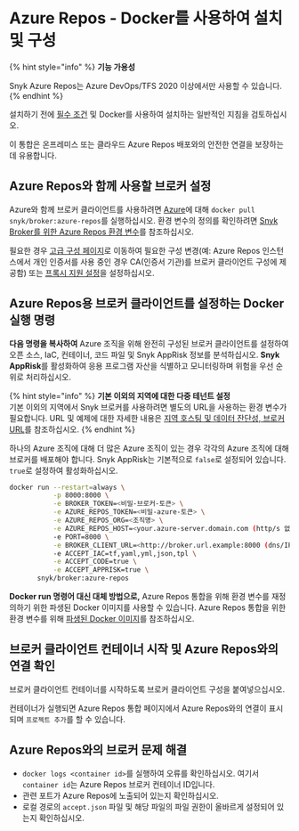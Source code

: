 # Azure Repos - Docker를 사용하여 설치 및 구성

{% hint style="info" %}
**기능 가용성**

Snyk Azure Repos는 Azure DevOps/TFS 2020 이상에서만 사용할 수 있습니다.
{% endhint %}

설치하기 전에 [필수 조건](../../../../../ko/) 및 Docker를 사용하여 설치하는 일반적인 지침을 검토하십시오.

이 통합은 온프레미스 또는 클라우드 Azure Repos 배포와의 안전한 연결을 보장하는 데 유용합니다.

## Azure Repos와 함께 사용할 브로커 설정

Azure와 함께 브로커 클라이언트를 사용하려면 [Azure](https://azure.microsoft.com/ko-kr/services/devops/)에 대해 `docker pull snyk/broker:azure-repos`를 실행하십시오. 환경 변수의 정의를 확인하려면 [Snyk Broker를 위한 Azure Repos 환경 변수](azure-repos-environment-variables-for-snyk-broker.md)를 참조하십시오.

필요한 경우 [고급 구성 페이지](../advanced-configuration-for-snyk-broker-docker-installation/)로 이동하여 필요한 구성 변경(예: Azure Repos 인스턴스에서 개인 인증서를 사용 중인 경우 CA(인증서 기관)를 브로커 클라이언트 구성에 제공함) 또는 [프록시 지원 설정](../advanced-configuration-for-snyk-broker-docker-installation/proxy-support-with-docker.md)을 설정하십시오.

## Azure Repos용 브로커 클라이언트를 설정하는 Docker 실행 명령

**다음 명령을 복사하여** Azure 조직을 위해 완전히 구성된 브로커 클라이언트를 설정하여 오픈 소스, IaC, 컨테이너, 코드 파일 및 Snyk AppRisk 정보를 분석하십시오. **Snyk AppRisk**를 활성화하여 응용 프로그램 자산을 식별하고 모니터링하며 위험을 우선 순위로 처리하십시오.

{% hint style="info" %}
**기본 이외의 지역에 대한 다중 테넌트 설정**\
기본 이외의 지역에서 Snyk 브로커를 사용하려면 별도의 URL을 사용하는 환경 변수가 필요합니다. URL 및 예제에 대한 자세한 내용은 [지역 호스팅 및 데이터 잔단성, 브로커 URL](https://docs.snyk.io/working-with-snyk/regional-hosting-and-data-residency#broker-urls)를 참조하십시오.
{% endhint %}

하나의 Azure 조직에 대해 더 많은 Azure 조직이 있는 경우 각각의 Azure 조직에 대해 브로커를 배포해야 합니다. Snyk AppRisk는 기본적으로 `false`로 설정되어 있습니다. `true`로 설정하여 활성화하십시오.

```bash
docker run --restart=always \
           -p 8000:8000 \
           -e BROKER_TOKEN=<비밀-브로커-토큰> \
           -e AZURE_REPOS_TOKEN=<비밀-azure-토큰> \
           -e AZURE_REPOS_ORG=<조직명> \
           -e AZURE_REPOS_HOST=<your.azure-server.domain.com (http/s 없음)> \
           -e PORT=8000 \
           -e BROKER_CLIENT_URL=<http://broker.url.example:8000 (dns/IP:포트)> \
           -e ACCEPT_IAC=tf,yaml,yml,json,tpl \
           -e ACCEPT_CODE=true \
           -e ACCEPT_APPRISK=true \
       snyk/broker:azure-repos
```

**Docker run 명령어 대신 대체 방법으로,** Azure Repos 통합을 위해 환경 변수를 재정의하기 위한 파생된 Docker 이미지를 사용할 수 있습니다. Azure Repos 통합을 위한 환경 변수를 위해 [파생된 Docker 이미지](../derived-docker-images-for-broker-client-integrations-and-container-registry-agent.md)를 참조하십시오.

## 브로커 클라이언트 컨테이너 시작 및 Azure Repos와의 연결 확인

브로커 클라이언트 컨테이너를 시작하도록 브로커 클라이언트 구성을 붙여넣으십시오.

컨테이너가 실행되면 Azure Repos 통합 페이지에서 Azure Repos와의 연결이 표시되며 `프로젝트 추가`를 할 수 있습니다.

## Azure Repos와의 브로커 문제 해결

* `docker logs <container id>`를 실행하여 오류를 확인하십시오. 여기서 `container id`는 Azure Repos 브로커 컨테이너 ID입니다.
* 관련 포트가 Azure Repos에 노출되어 있는지 확인하십시오.
* 로컬 경로의 `accept.json` 파일 및 해당 파일의 파일 권한이 올바르게 설정되어 있는지 확인하십시오.
